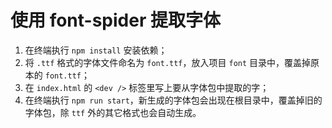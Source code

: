 # 使用 font-spider 提取字体
1. 在终端执行 `npm install` 安装依赖；
2. 将 `.ttf` 格式的字体文件命名为 `font.ttf`，放入项目 `font` 目录中，覆盖掉原本的 `font.ttf`；
3. 在 `index.html` 的 `<dev />` 标签里写上要从字体包中提取的字；
4. 在终端执行 `npm run start`，新生成的字体包会出现在根目录中，覆盖掉旧的字体包，除 `ttf` 外的其它格式也会自动生成。